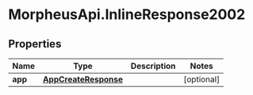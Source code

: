 # MorpheusApi.InlineResponse2002

## Properties

Name | Type | Description | Notes
------------ | ------------- | ------------- | -------------
**app** | [**AppCreateResponse**](AppCreateResponse.md) |  | [optional] 


